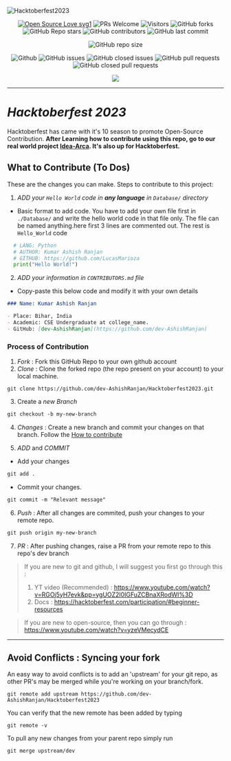 ![Hacktoberfest2023](https://socialify.git.ci/dev-AshishRanjan/Hacktoberfest2023/image?description=1&font=KoHo&forks=1&issues=1&language=1&owner=1&pulls=1&stargazers=1&theme=Auto)

<div align="center">
 <p>
   
[![Open Source Love svg1](https://badges.frapsoft.com/os/v1/open-source.svg?v=103)](https://github.com/ellerbrock/open-source-badges/)
![PRs Welcome](https://img.shields.io/badge/PRs-welcome-brightgreen.svg?style=flat)
![Visitors](https://api.visitorbadge.io/api/visitors?path=dev-AshishRanjan%2FHacktoberfest2023%20&countColor=%23263759&style=flat)
![GitHub forks](https://img.shields.io/github/forks/dev-AshishRanjan/Hacktoberfest2023)
![GitHub Repo stars](https://img.shields.io/github/stars/dev-AshishRanjan/Hacktoberfest2023)
![GitHub contributors](https://img.shields.io/github/contributors/dev-AshishRanjan/Hacktoberfest2023)
![GitHub last commit](https://img.shields.io/github/last-commit/dev-AshishRanjan/Hacktoberfest2023)
  
![GitHub repo size](https://img.shields.io/github/repo-size/dev-AshishRanjan/Hacktoberfest2023)

![Github](https://img.shields.io/github/license/dev-AshishRanjan/Hacktoberfest2023)
![GitHub issues](https://img.shields.io/github/issues/dev-AshishRanjan/Hacktoberfest2023)
![GitHub closed issues](https://img.shields.io/github/issues-closed-raw/dev-AshishRanjan/Hacktoberfest2023)
![GitHub pull requests](https://img.shields.io/github/issues-pr/dev-AshishRanjan/Hacktoberfest2023)
![GitHub closed pull requests](https://img.shields.io/github/issues-pr-closed/dev-AshishRanjan/Hacktoberfest2023)

 </p>
</div>

<p align="center">
  <img align="center" src="https://readme-typing-svg.herokuapp.com?color=%23${textVal}&lines=+👋🏻+Welcome+to+Hacktoberfest2023+👋🏻;👨🏻‍💻+Lets+Build+Together+👩🏻‍💻;💡+Get+Your+First+Pull+Request+💡;🙏🏻+Thanks+for+Contributing+🙏🏻"
 <img src= 'https://capsule-render.vercel.app/api?type=rect&color=gradient&height=2.5'/>
</p>

---

# **_Hacktoberfest 2023_**

Hacktoberfest has came with it's 10 season to promote Open-Source Contribution.
**After Learning how to contribute using this repo, go to our real world project [Idea-Arca](https://github.com/dev-AshishRanjan/Idea-Arca). It's also up for Hacktoberfest.**

## What to Contribute (To Dos)

These are the changes you can make.
Steps to contribute to this project:

1. _ADD your `Hello World` code in **any language** in `Database/` directory_

- Basic format to add code. You have to add your own file first in `./Database/` and write the hello world code in that file only. The file can be named anything.here first 3 lines are commented out. The rest is `Hello_World` code

```py
  # LANG: Python
  # AUTHOR: Kumar Ashish Ranjan
  # GITHUB: https://github.com/LucasMarioza
  print("Hello World!")
```

2. _ADD your information in `CONTRIBUTORS.md` file_

- Copy-paste this below code and modify it with your own details

```markdown
### Name: Kumar Ashish Ranjan

- Place: Bihar, India
- Academic: CSE Undergraduate at college_name.
- GitHub: [dev-AshishRanjan](https://github.com/dev-AshishRanjan)
```

### Process of Contribution

1. _Fork_ : Fork this GitHub Repo to your own github account
2. _Clone_ : Clone the forked repo (the repo present on your account) to your local machine.

```terminal
git clone https://github.com/dev-AshishRanjan/Hacktoberfest2023.git
```

3. Create a _new Branch_

```markdown
git checkout -b my-new-branch
```

4. _Changes_ : Create a new branch and commit your changes on that branch. Follow the [How to contribute](./CONTRIBUTING.md)

5. _ADD_ and _COMMIT_
  - Add your changes

  ```markdown
  git add .
  ```

  - Commit your changes.

  ```markdown
  git commit -m "Relevant message"
  ```

6. _Push_ : After all changes are commited, push your changes to your remote repo.

```markdown
git push origin my-new-branch
```

7. _PR_ : After pushing changes, raise a PR from your remote repo to this repo's dev branch

> If you are new to git and github, I will suggest you first go through this :
>
> 1. YT video (Recommended) : https://www.youtube.com/watch?v=RGOj5yH7evk&pp=ygUOZ2l0IGFuZCBnaXRodWI%3D
> 2. Docs : https://hacktoberfest.com/participation/#beginner-resources

> If you are new to open-source, then you can go through : https://www.youtube.com/watch?v=yzeVMecydCE

---

## Avoid Conflicts : Syncing your fork

An easy way to avoid conflicts is to add an 'upstream' for your git repo, as other PR's may be merged while you're working on your branch/fork.

```terminal
git remote add upstream https://github.com/dev-AshishRanjan/Hacktoberfest2023
```

You can verify that the new remote has been added by typing

```terminal
git remote -v
```

To pull any new changes from your parent repo simply run

```terminal
git merge upstream/dev
```
